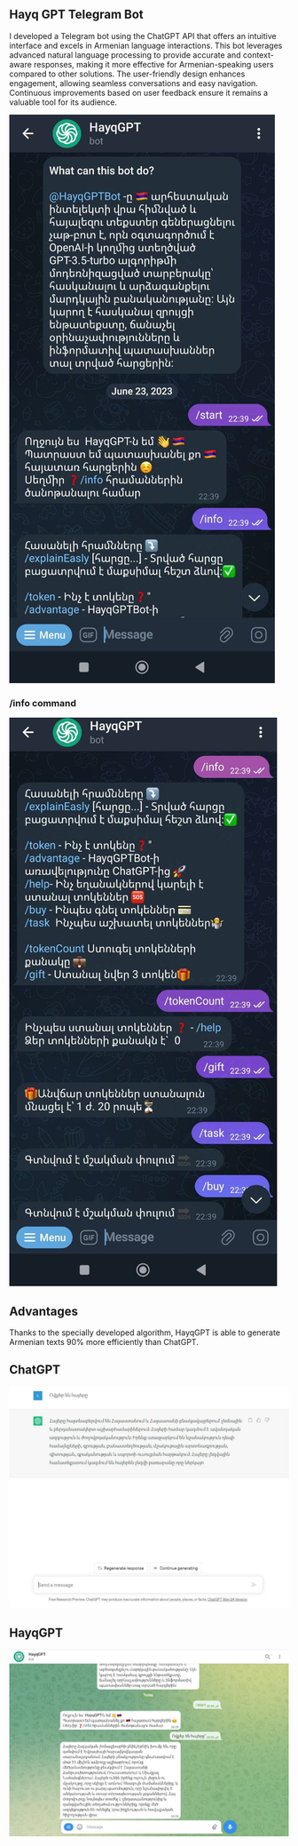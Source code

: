 ## Hayq GPT Telegram Bot


I developed a Telegram bot using the ChatGPT API that offers an intuitive interface and excels in Armenian language interactions. This bot leverages advanced natural language processing to provide accurate and context-aware responses, making it more effective for Armenian-speaking users compared to other solutions. The user-friendly design enhances engagement, allowing seamless conversations and easy navigation. Continuous improvements based on user feedback ensure it remains a valuable tool for its audience.

![Alt text](main.jpg)

### /info command 


![info](photo_5190644436403608180_y.jpg)

## Advantages
Thanks to the specially developed algorithm, HayqGPT is able to generate Armenian texts 90% more efficiently than ChatGPT.

## ChatGPT 
![ChatGPT](ChatGPTGenerate.jpg)

## HayqGPT
![HayqGPT](HayqGPTgenerate.jpg)


